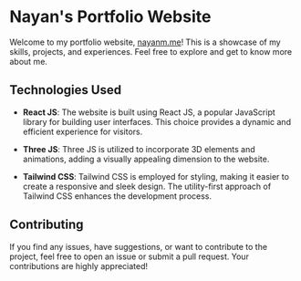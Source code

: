 # Nayan's Portfolio Website

Welcome to my portfolio website, [nayanm.me](https://nayanm.me)! This is a showcase of my skills, projects, and experiences. Feel free to explore and get to know more about me.

## Technologies Used

- **React JS**: The website is built using React JS, a popular JavaScript library for building user interfaces. This choice provides a dynamic and efficient experience for visitors.

- **Three JS**: Three JS is utilized to incorporate 3D elements and animations, adding a visually appealing dimension to the website.

- **Tailwind CSS**: Tailwind CSS is employed for styling, making it easier to create a responsive and sleek design. The utility-first approach of Tailwind CSS enhances the development process.

## Contributing

If you find any issues, have suggestions, or want to contribute to the project, feel free to open an issue or submit a pull request. Your contributions are highly appreciated!